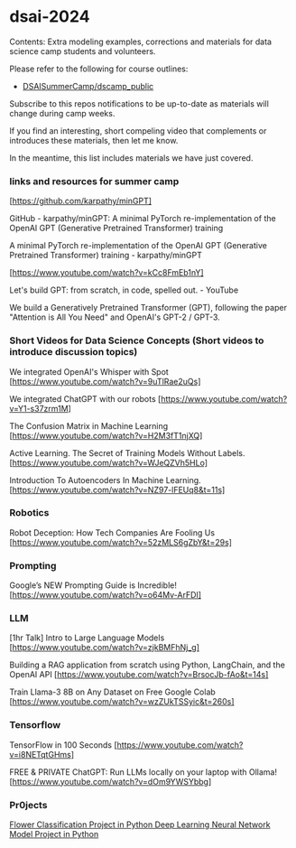 # dsai-2024

Contents: Extra modeling examples, corrections and materials for data science camp students and volunteers.

Please refer to the following for course outlines:

  * [DSAISummerCamp/dscamp_public](https://github.com/DSAISummerCamp/dscamp_public)

Subscribe to this repos notifications to be up-to-date as materials will change during camp weeks.

If you find an interesting, short compeling video that complements or introduces these materials, then let me know.

In the meantime, this list includes materials we have just covered.

### links and resources for summer camp

[https://github.com/karpathy/minGPT]

GitHub - karpathy/minGPT: A minimal PyTorch re-implementation of the OpenAI GPT (Generative Pretrained Transformer) training

A minimal PyTorch re-implementation of the OpenAI GPT (Generative Pretrained Transformer) training - karpathy/minGPT


[https://www.youtube.com/watch?v=kCc8FmEb1nY]

Let's build GPT: from scratch, in code, spelled out. - YouTube

We build a Generatively Pretrained Transformer (GPT), following the paper "Attention is All You Need" and OpenAI's GPT-2 / GPT-3.


### Short Videos for Data Science Concepts (Short videos to introduce discussion topics)

We integrated OpenAI's Whisper with Spot
[https://www.youtube.com/watch?v=9uTlRae2uQs]

We integrated ChatGPT with our robots
[https://www.youtube.com/watch?v=Y1-s37zrm1M]

The Confusion Matrix in Machine Learning
[https://www.youtube.com/watch?v=H2M3fT1njXQ]

Active Learning. The Secret of Training Models Without Labels.
[https://www.youtube.com/watch?v=WJeQZVh5HLo]

Introduction To Autoencoders In Machine Learning.
[https://www.youtube.com/watch?v=NZ97-lFEUq8&t=11s]


### Robotics

Robot Deception: How Tech Companies Are Fooling Us
[https://www.youtube.com/watch?v=52zMLS6gZbY&t=29s]


### Prompting

Google’s NEW Prompting Guide is Incredible!
[https://www.youtube.com/watch?v=o64Mv-ArFDI]


###  LLM

[1hr Talk] Intro to Large Language Models
[https://www.youtube.com/watch?v=zjkBMFhNj_g]

Building a RAG application from scratch using Python, LangChain, and the OpenAI API
[https://www.youtube.com/watch?v=BrsocJb-fAo&t=14s]

Train Llama-3 8B on Any Dataset on Free Google Colab
[https://www.youtube.com/watch?v=wzZUkTSSyic&t=260s]


###  Tensorflow

TensorFlow in 100 Seconds
[https://www.youtube.com/watch?v=i8NETqtGHms]

FREE & PRIVATE ChatGPT: Run LLMs locally on your laptop with Ollama!
[https://www.youtube.com/watch?v=dOm9YWSYbbg]

### Pr0jects


[Flower Classification Project in Python Deep Learning Neural Network Model Project in Python](https://www.youtube.com/watch?v=h6TJiGrYINk&t=46s)
